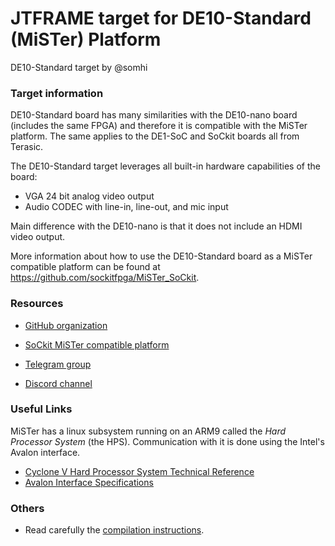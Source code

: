 # JTFRAME target for DE10-Standard (MiSTer) Platform

DE10-Standard target by @somhi 

### Target information

DE10-Standard board has many similarities with the DE10-nano board (includes the same FPGA) and therefore it is compatible with the MiSTer platform. The same applies to the DE1-SoC  and SoCkit boards all from Terasic.

The DE10-Standard target leverages all built-in hardware capabilities of the board:

- VGA 24 bit analog video output
- Audio CODEC with line-in, line-out, and mic input

Main difference with the DE10-nano is that it does not include an HDMI video output. 

More information about how to use the DE10-Standard board as a MiSTer compatible platform can be found at https://github.com/sockitfpga/MiSTer_SoCkit.

### Resources

* [GitHub organization](https://github.com/sockitfpga)  
* [SoCkit MiSTer compatible platform](https://github.com/sockitfpga/MiSTer_SoCkit)

* [Telegram group](https://t.me/Sockit_FPGA)
* [Discord channel](https://discord.gg/YDdmtwh)

### Useful Links

MiSTer has a linux subsystem running on an ARM9 called the _Hard Processor System_ (the HPS). Communication with it is done using the Intel's Avalon interface.

- [Cyclone V Hard Processor System Technical Reference](https://www.intel.com/content/www/us/en/docs/programmable/683126/21-2/hard-processor-system-technical-reference.html)
- [Avalon Interface Specifications](https://www.intel.com/content/www/us/en/docs/programmable/683091/20-1/introduction-to-the-interface-specifications.html)

### Others

* Read carefully the [compilation instructions](../../doc/compilation.md).  

  





